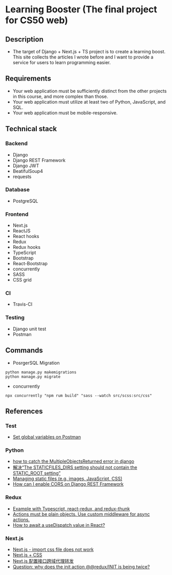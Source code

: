 # Learning Booster (The final project for CS50 web)

## Description
* The target of Django + Next.js + TS project is to create a learning boost. This site collects the articles I wrote before and I want to provide a service for users to learn programming easier.

## Requirements
* Your web application must be sufficiently distinct from the other projects in this course, and more complex than those.
* Your web application must utilize at least two of Python, JavaScript, and SQL.
* Your web application must be mobile-responsive.

## Technical stack
### Backend
* Django
* Django REST Framework
* Django JWT
* BeatifulSoup4
* requests
### Database
* PostgreSQL
### Frontend
* Next.js
* ReactJS
* React hooks
* Redux
* Redux hooks
* TypeScript
* Bootstrap
* React-Bootstrap
* concurrently
* SASS
* CSS grid
### CI
* Travis-CI
### Testing
* Django unit test
* Postman

## Commands
* PosrgerSQL Migration
```
python manage.py makemigrations
python manage.py migrate
```

* concurrently
```
npx concurrently "npm rum build" "sass --watch src/scss:src/css"
```

## References
### Test
* [Set global variables on Postman](https://learning.postman.com/docs/postman/scripts/test-examples/)

### Python
* [how to catch the MultipleObjectsReturned error in django](https://stackoverflow.com/questions/32172934/how-to-catch-the-multipleobjectsreturned-error-in-django)
* [解决“The STATICFILES_DIRS setting should not contain the STATIC_ROOT setting”](https://blog.csdn.net/lezeqe/article/details/95026726)
* [Managing static files (e.g. images, JavaScript, CSS)](https://docs.djangoproject.com/en/3.0/howto/static-files/)
* [How can I enable CORS on Django REST Framework](https://stackoverflow.com/questions/35760943/how-can-i-enable-cors-on-django-rest-framework)

### Redux
* [Example with Typescript, react-redux, and redux-thunk](https://github.com/reduxjs/redux-thunk/issues/213)
* [Actions must be plain objects. Use custom middleware for async actions.](https://github.com/reduxjs/redux-thunk/issues/146)
* [How to await a useDispatch value in React?](https://stackoverflow.com/questions/58825977/how-to-await-a-usedispatch-value-in-react)

### Next.js
* [Next.js - import css file does not work](https://stackoverflow.com/questions/50149729/next-js-import-css-file-does-not-work)
* [Next.js + CSS](https://github.com/zeit/next-plugins/tree/master/packages/next-css)
* [Next.js 配置接口跨域代理转发](https://www.jianshu.com/p/160793f57802)
* [Question: why does the init action @@redux/INIT is being twice?](https://github.com/reduxjs/redux/issues/382)